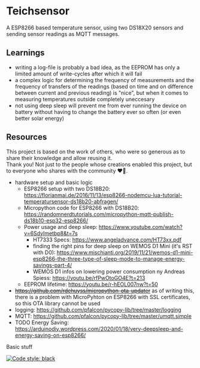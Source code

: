 # Teichsensor
A ESP8266 based temperature sensor, using two DS18X20 sensors and
sending sensor readings as MQTT messages.

## Learnings
- writing a log-file is probably a bad idea, as the EEPROM has only a
  limited amount of write-cycles after which it will fail
- a complex logic for determining the frequency of measurements and the
  frequency of transfers of the readings (based on time and on
  difference between current and previous reading) is "nice", but when
  it comes to measuring temperatures outside completely uneccesary
- not using deep sleep will prevent me from ever running the device on
  battery without having to change the battery ever so often (or even
  better solar energy)

## Resources
This project is based on the work of others, who were so generous as to
share their knowledge and allow reusing it.  
Thank you! Not just to the people whose creations enabled this project,
but to everyone who shares with the community ♥🙏.

- hardware setup and basic logic
  - ESP8266 setup with two DS18B20:
    https://florianmai.de/2016/11/13/esp8266-nodemcu-lua-tutorial-temperatursensor-ds18b20-abfragen/
  - Micropython code for ESP8266 with DS18B20:
    https://randomnerdtutorials.com/micropython-mqtt-publish-ds18b10-esp32-esp8266/
  - Power usage and deep sleep:
    https://www.youtube.com/watch?v=6SdyImetbp8&t=7s
    - HT7333 Specs: https://www.angeladvance.com/HT73xx.pdf
    - finding the right pins for deep sleep on WEMOS D1 Mini (it's RST
      with D0):
      https://www.mischianti.org/2019/11/21/wemos-d1-mini-esp8266-the-three-type-of-sleep-mode-to-manage-energy-savings-part-4/
    - WEMOS D1 infos on lowering power consumption ny Andreas Spiess:
      https://youtu.be/rfPwOtoGO4E?t=213
  - EEPROM lifetime: https://youtu.be/r-hEOL007nw?t=50
- ~~https://github.com/rdehuyss/micropython-ota-updater~~ as of writing
  this, there is a problem with MicroPyhton on ESP8266 with SSL
  certificates, so this OTA library cannot be used
- logging: https://github.com/pfalcon/pycopy-lib/tree/master/logging
- MQTT: https://github.com/pfalcon/pycopy-lib/tree/master/umqtt.simple
- TODO Energy Saving:
  https://arduinodiy.wordpress.com/2020/01/18/very-deepsleep-and-energy-saving-on-esp8266/

Basic stuff

[![Code style:
black](https://img.shields.io/badge/code%20style-black-000000.svg)](https://github.com/psf/black)